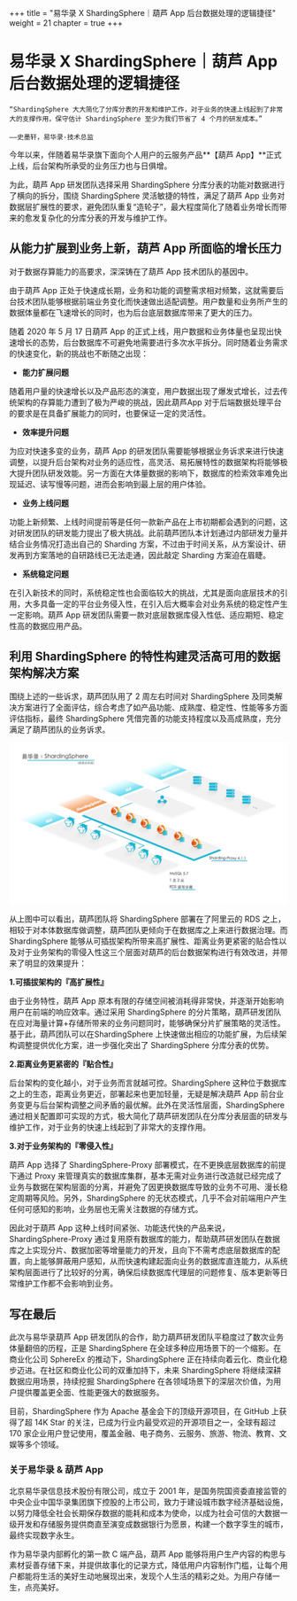 +++
title = "易华录 X ShardingSphere｜葫芦 App 后台数据处理的逻辑捷径"
weight = 21
chapter = true
+++

# 易华录 X ShardingSphere｜葫芦 App 后台数据处理的逻辑捷径

~~~
“ShardingSphere 大大简化了分库分表的开发和维护工作，对于业务的快速上线起到了非常大的支撑作用，保守估计 ShardingSphere 至少为我们节省了 4 个月的研发成本。”

——史墨轩，易华录·技术总监
~~~

今年以来，伴随着易华录旗下面向个人用户的云服务产品**【葫芦 App】**正式上线，后台架构所承受的业务压力也与日俱增。

为此，葫芦 App 研发团队选择采用 ShardingSphere 分库分表的功能对数据进行了横向的拆分，围绕 ShardingSphere 灵活敏捷的特性，满足了葫芦 App 业务对数据层扩展性的要求，避免团队重复“造轮子”，最大程度简化了随着业务增长而带来的愈发复杂化的分库分表的开发与维护工作。

## 从能力扩展到业务上新，葫芦 App 所面临的增长压力

对于数据存算能力的高要求，深深铸在了葫芦 App 技术团队的基因中。

由于葫芦 App 正处于快速成长期，业务和功能的调整需求相对频繁，这就需要后台技术团队能够根据前端业务变化而快速做出适配调整。用户数量和业务所产生的数据体量都在飞速增长的同时，也为后台底层数据库带来了更大的压力。

随着 2020 年 5 月 17 日葫芦 App 的正式上线，用户数据和业务体量也呈现出快速增长的态势，后台数据库不可避免地需要进行多次水平拆分。同时随着业务需求的快速变化，新的挑战也不断随之出现：

* **能力扩展问题**

随着用户量的快速增长以及产品形态的演变，用户数据出现了爆发式增长，过去传统架构的存算能力遭到了极为严峻的挑战，因此葫芦App 对于后端数据处理平台的要求是在具备扩展能力的同时，也要保证一定的灵活性。

* **效率提升问题**

为应对快速多变的业务，葫芦 App 的研发团队需要能够根据业务诉求来进行快速调整，以提升后台架构对业务的适应性，高灵活、易拓展特性的数据架构将能够极大提升团队研发效能。另一方面在大体量数据的影响下，数据库的检索效率难免出现延迟、读写慢等问题，进而会影响到最上层的用户体验。

* **业务上线问题**

功能上新频繁、上线时间提前等是任何一款新产品在上市初期都会遇到的问题，这对研发团队的研发能力提出了极大挑战。此前葫芦团队本计划通过内部研发力量并结合业务情况打造出自己的 Sharding 方案，不过由于时间关系，从方案设计、研发再到方案落地的自研路线已无法走通，因此敲定 Sharding 方案迫在眉睫。

* **系统稳定问题**

在引入新技术的同时，系统稳定性也会面临较大的挑战，尤其是面向底层技术的引用，大多具备一定的平台业务侵入性，在引入后大概率会对业务系统的稳定性产生一定影响。葫芦 App 研发团队需要一款对底层数据库侵入性低、适应期短、稳定性高的数据应用产品。

## 利用 ShardingSphere 的特性构建灵活高可用的数据架构解决方案

围绕上述的一些诉求，葫芦团队用了 2 周左右时间对 ShardingSphere 及同类解决方案进行了全面评估，综合考虑了如产品功能、成熟度、稳定性、性能等多方面评估指标，最终 ShardingSphere 凭借完善的功能支持程度以及高成熟度，充分满足了葫芦团队的业务诉求。

![](../../static/img/Blog_21_img_1_a_Photo.png)

从上图中可以看出，葫芦团队将 ShardingSphere 部署在了阿里云的 RDS 之上，相较于对本体数据库做调整，葫芦团队更倾向于在数据库之上来进行数据治理。而 ShardingSphere 能够从可插拔架构所带来高扩展性、距离业务更紧密的贴合性以及对于业务架构的零侵入性这三个层面对葫芦的后台数据架构进行有效改进，并带来了明显的效果提升：

**1.可插拔架构的『高扩展性』**

由于业务特性，葫芦 App 原本有限的存储空间被消耗得非常快，并逐渐开始影响用户在前端的响应效率。通过采用 ShardingSphere 的分片策略，葫芦研发团队在应对海量计算+存储所带来的业务问题同时，能够确保分片扩展策略的灵活性。基于此，葫芦团队可以在ShardingSphere 上快速做出相应的功能扩展，为后续架构调整提供优化方案，进一步强化突出了 ShardingSphere 分库分表的优势。

**2.距离业务更紧密的『贴合性』**

后台架构的变化越小，对于业务而言就越可控。ShardingSphere 这种位于数据库之上的生态，距离业务更近，部署起来也更加轻量，无疑是解决葫芦 App 前台业务变更与后台架构调整之间矛盾的最优解。此外在灵活性层面，ShardingSphere 通过相关配置即可实现的方式，极大简化了葫芦研发团队在分库分表层面的研发与维护工作，对于业务的快速上线起到了非常大的支撑作用。

**3.对于业务架构的『零侵入性』**

葫芦 App 选择了 ShardingSphere-Proxy 部署模式，在不更换底层数据库的前提下通过 Proxy 来管理真实的数据库集群，基本无需对业务进行改造就已经完成了业务与数据在架构层面的分离，并避免了因更换数据库导致的业务不可用、漫长稳定周期等风险。另外，ShardingSphere 的无状态模式，几乎不会对前端用户产生任何可感知的影响，业务层也无需关注数据的存储方式。

因此对于葫芦 App 这种上线时间紧张、功能迭代快的产品来说，ShardingSphere-Proxy 通过复用原有数据库的能力，帮助葫芦研发团队在数据库之上实现分片、数据加密等增量能力的开发，且向下不需考虑底层数据库的配置，向上能够屏蔽用户感知，从而快速构建起面向业务的数据库直连能力，从系统架构层面进行了比较好的分离，确保后续数据库代理层的问题修复、版本更新等日常维护工作都不会影响到业务。


## 写在最后
此次与易华录葫芦 App 研发团队的合作，助力葫芦研发团队平稳度过了数次业务体量翻倍的历程，正是 ShardingSphere 在全球多种应用场景下的一个缩影。在商业化公司 SphereEx 的推动下，ShardingSphere 正在持续向着云化、商业化稳步迈进。在社区和商业化公司的双重加持下，未来 ShardingSphere 将继续深耕数据应用场景，持续挖掘 ShardingSphere 在各领域场景下的深层次价值，为用户提供覆盖更全面、性能更强大的数据服务。

目前，ShardingSphere 作为 Apache 基金会下的顶级开源项目，在 GitHub 上获得了超 14K Star 的关注，已成为行业内最受欢迎的开源项目之一，全球有超过 170 家企业用户登记使用，覆盖金融、电子商务、云服务、旅游、物流、教育、文娱等多个领域。


### 关于易华录 & 葫芦 App

北京易华录信息技术股份有限公司，成立于 2001 年，是国务院国资委直接监管的中央企业中国华录集团旗下控股的上市公司，致力于建设城市数字经济基础设施，以努力降低全社会长期保存数据的能耗和成本为使命，以成为社会可信的大数据一级开发和存储服务提供商直至演变成数据银行为愿景，构建一个数字孪生的城市，最终实现数字永生。

作为易华录内部孵化的第一款 C 端产品，葫芦 App 能够将用户生产内容的构思与素材妥善存储下来，并提供故事化的记录方式，降低用户内容制作门槛，让每个用户都能将生活的美好生动地展现出来，发现个人生活的精彩之处。为用户存储一生，点亮美好。
